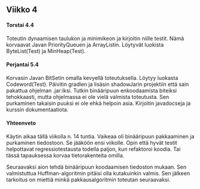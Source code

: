 ## Viikko 4

#### Torstai 4.4
Toteutin dynaamisen taulukon ja minimikeon ja kirjoitin niille testit.
Nämä korvaavat Javan PriorityQueuen ja ArrayListin.
Löytyvät luokista ByteList(Test) ja MinHeap(Test).

#### Perjantai 5.4
Korvasin Javan BitSetin omalla kevyellä toteutuksella.
Löytyy luokasta Codeword(Test).
Päivitin gradlen ja lisäsin shadowJarin projektiin että sain pakattua ohjelman .jar:iksi.
Tutkin binääripuun enkoodaamista biteiksi tehokkaasti, mutta ohjelmassa ei ole vielä valmista toteutusta.
Sen purkaminen takaisin puuksi ei ole ehkä helpoin asia.
Kirjoitin javadocseja ja kurssin dokumentaatiota.

#### Yhteenveto
Käytin aikaa tällä viikolla n. 14 tuntia.
Vaikeaa oli binääripuun pakkaaminen ja purkaminen tiedostoon.
Se jääköön ensi viikolle.
Opin että hyvät testit helpottavat regressiotestausta todella paljon, kun refaktoroi koodia.
Tai tässä tapauksessa korvaa tietorakenteita omilla.

Seuraavaksi aion tehdä binääripuun koodaamisen tiedoston mukaan.
Sen valmistuttua Huffman-algoritmin pitäisi olla kutakuinkin valmis.
Sen jälkeen tarkoitus on miettiä minkä pakkausalgoritmin toteutan seuraavaksi.
